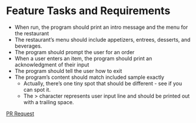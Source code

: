 # Feature Tasks and Requirements

- When run, the program should print an intro message and the menu for the restaurant
- The restaurant’s menu should include appetizers, entrees, desserts, and beverages.
- The program should prompt the user for an order
- When a user enters an item, the program should print an acknowledgment of their input
- The program should tell the user how to exit
- The program’s content should match included sample exactly
  - Actually, there’s one tiny spot that should be different - see if you can spot it.
  - The > character represents user input line and should be printed out with a trailing space.


[PR Request](https://github.com/ashcaz/Snakes-cafe/pull/1)
